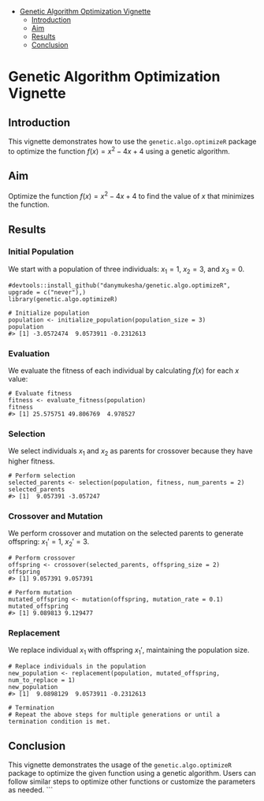 -   [Genetic Algorithm Optimization
    Vignette](#genetic-algorithm-optimization-vignette)
    -   [Introduction](#introduction)
    -   [Aim](#aim)
    -   [Results](#results)
    -   [Conclusion](#conclusion)

# Genetic Algorithm Optimization Vignette

## Introduction

This vignette demonstrates how to use the `genetic.algo.optimizeR`
package to optimize the function *f*(*x*) = *x*<sup>2</sup> − 4*x* + 4
using a genetic algorithm.

## Aim

Optimize the function *f*(*x*) = *x*<sup>2</sup> − 4*x* + 4 to find the
value of *x* that minimizes the function.

## Results

### Initial Population

We start with a population of three individuals: *x*<sub>1</sub> = 1,
*x*<sub>2</sub> = 3, and *x*<sub>3</sub> = 0.

    #devtools::install_github("danymukesha/genetic.algo.optimizeR", upgrade = c("never"),)
    library(genetic.algo.optimizeR)

    # Initialize population
    population <- initialize_population(population_size = 3)
    population
    #> [1] -3.0572474  9.0573911 -0.2312613

### Evaluation

We evaluate the fitness of each individual by calculating *f*(*x*) for
each *x* value:

    # Evaluate fitness
    fitness <- evaluate_fitness(population)
    fitness
    #> [1] 25.575751 49.806769  4.978527

### Selection

We select individuals *x*<sub>1</sub> and *x*<sub>2</sub> as parents for
crossover because they have higher fitness.

    # Perform selection
    selected_parents <- selection(population, fitness, num_parents = 2)
    selected_parents
    #> [1]  9.057391 -3.057247

### Crossover and Mutation

We perform crossover and mutation on the selected parents to generate
offspring: *x*<sub>1</sub>′ = 1, *x*<sub>2</sub>′ = 3.

    # Perform crossover
    offspring <- crossover(selected_parents, offspring_size = 2)
    offspring
    #> [1] 9.057391 9.057391

    # Perform mutation
    mutated_offspring <- mutation(offspring, mutation_rate = 0.1)
    mutated_offspring
    #> [1] 9.089813 9.129477

### Replacement

We replace individual *x*<sub>1</sub> with offspring *x*<sub>1</sub>′,
maintaining the population size.

    # Replace individuals in the population
    new_population <- replacement(population, mutated_offspring, num_to_replace = 1)
    new_population
    #> [1]  9.0898129  9.0573911 -0.2312613

    # Termination
    # Repeat the above steps for multiple generations or until a termination condition is met.

## Conclusion

This vignette demonstrates the usage of the `genetic.algo.optimizeR`
package to optimize the given function using a genetic algorithm. Users
can follow similar steps to optimize other functions or customize the
parameters as needed. \`\`\`
